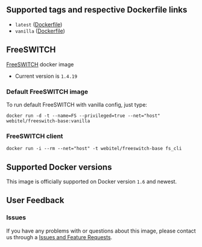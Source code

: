 ## Supported tags and respective Dockerfile links

- `latest` ([Dockerfile](https://github.com/kovalyshyn/docker-freeswitch/blob/master/Dockerfile))
- `vanilla` ([Dockerfile](https://github.com/kovalyshyn/docker-freeswitch/blob/vanilla/Dockerfile))

## FreeSWITCH

[FreeSWITCH](http://www.freeswitch.org/) docker image

- Current version is `1.4.19`

### Default FreeSWITCH image

To run default FreeSWITCH with vanilla config, just type:

	docker run -d -t --name=FS --privileged=true --net="host" webitel/freeswitch-base:vanilla

### FreeSWITCH client
	
	docker run -i --rm --net="host" -t webitel/freeswitch-base fs_cli

## Supported Docker versions

This image is officially supported on Docker version `1.6` and newest.

## User Feedback

### Issues
If you have any problems with or questions about this image, please contact us through a [Issues and Feature Requests](http://my.webitel.com/).